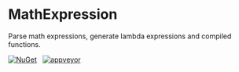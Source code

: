 # MathExpression
Parse math expressions, generate lambda expressions and compiled functions.

[![NuGet](https://img.shields.io/nuget/v/Opportunity.MathExpression.svg)](https://www.nuget.org/packages/Opportunity.MathExpression/)  
[![appveyor](https://img.shields.io/appveyor/ci/OpportunityLiu/MathExpression.svg)](https://ci.appveyor.com/project/OpportunityLiu/MathExpression)
